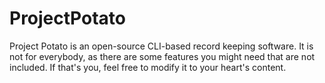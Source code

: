 # ProjectPotato
Project Potato is an open-source CLI-based record keeping software.
It is not for everybody, as there are some features you might need that are not included. If that's you, feel free to modify it to your heart's content.
